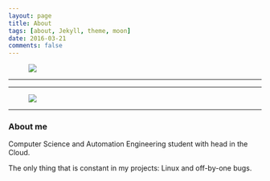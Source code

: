 ```yaml
---
layout: page
title: About 
tags: [about, Jekyll, theme, moon]
date: 2016-03-21
comments: false
---
```





<figure>
	<a href="https://www.flickr.com/photos/155440036@N07/35135775505/in/dateposted-public/"><img 
src="https://www.flickr.com/photos/155440036@N07/35135775505/in/dateposted-public/"></a>
</figure>
    

***
***

<figure>
	<a href="http://farm9.staticflickr.com/8426/7758832526_cc8f681e48_b.jpg"><img src="http://farm9.staticflickr.com/8426/7758832526_cc8f681e48_b.jpg"></a>
	
</figure>

***

### About me

Computer Science and Automation Engineering student with head in the Cloud. 

The only thing that is constant in my projects: Linux and off-by-one bugs.
